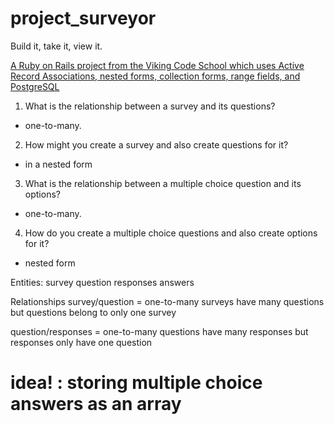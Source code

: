 # project_surveyor
Build it, take it, view it.

[A Ruby on Rails project from the Viking Code School which uses Active Record Associations, nested forms, collection forms, range fields, and PostgreSQL](https://www.vikingcodeschool.com)

1. What is the relationship between a survey and its questions?
- one-to-many.
2. How might you create a survey and also create questions for it?
- in a nested form
3. What is the relationship between a multiple choice question and its options?
- one-to-many.
4. How do you create a multiple choice questions and also create options for it?
- nested form



Entities:
  survey
  question
  responses
  answers

Relationships
  survey/question = one-to-many surveys have many questions but questions belong to only one survey

  question/responses = one-to-many questions have many responses but responses only have one question

  # idea! : storing multiple choice answers as an array
